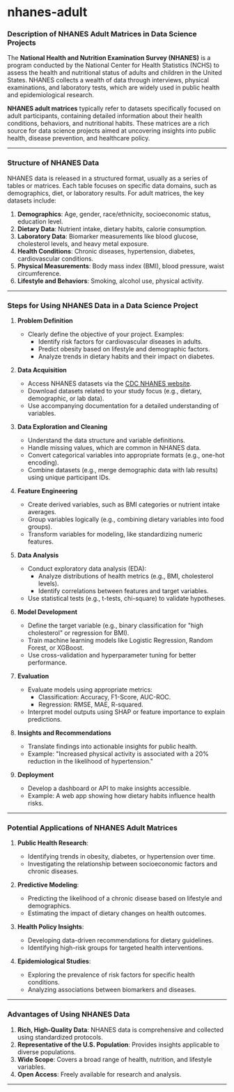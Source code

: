 # nhanes-adult

### **Description of NHANES Adult Matrices in Data Science Projects**

The **National Health and Nutrition Examination Survey (NHANES)** is a program conducted by the National Center for Health Statistics (NCHS) to assess the health and nutritional status of adults and children in the United States. NHANES collects a wealth of data through interviews, physical examinations, and laboratory tests, which are widely used in public health and epidemiological research.  

**NHANES adult matrices** typically refer to datasets specifically focused on adult participants, containing detailed information about their health conditions, behaviors, and nutritional habits. These matrices are a rich source for data science projects aimed at uncovering insights into public health, disease prevention, and healthcare policy.

---

### **Structure of NHANES Data**
NHANES data is released in a structured format, usually as a series of tables or matrices. Each table focuses on specific data domains, such as demographics, diet, or laboratory results. For adult matrices, the key datasets include:
1. **Demographics**: Age, gender, race/ethnicity, socioeconomic status, education level.
2. **Dietary Data**: Nutrient intake, dietary habits, calorie consumption.
3. **Laboratory Data**: Biomarker measurements like blood glucose, cholesterol levels, and heavy metal exposure.
4. **Health Conditions**: Chronic diseases, hypertension, diabetes, cardiovascular conditions.
5. **Physical Measurements**: Body mass index (BMI), blood pressure, waist circumference.
6. **Lifestyle and Behaviors**: Smoking, alcohol use, physical activity.

---

### **Steps for Using NHANES Data in a Data Science Project**

1. **Problem Definition**
   - Clearly define the objective of your project. Examples:
     - Identify risk factors for cardiovascular diseases in adults.
     - Predict obesity based on lifestyle and demographic factors.
     - Analyze trends in dietary habits and their impact on diabetes.

2. **Data Acquisition**
   - Access NHANES datasets via the [CDC NHANES website](https://www.cdc.gov/nchs/nhanes/index.htm).
   - Download datasets related to your study focus (e.g., dietary, demographic, or lab data).
   - Use accompanying documentation for a detailed understanding of variables.

3. **Data Exploration and Cleaning**
   - Understand the data structure and variable definitions.
   - Handle missing values, which are common in NHANES data.
   - Convert categorical variables into appropriate formats (e.g., one-hot encoding).
   - Combine datasets (e.g., merge demographic data with lab results) using unique participant IDs.

4. **Feature Engineering**
   - Create derived variables, such as BMI categories or nutrient intake averages.
   - Group variables logically (e.g., combining dietary variables into food groups).
   - Transform variables for modeling, like standardizing numeric features.

5. **Data Analysis**
   - Conduct exploratory data analysis (EDA):
     - Analyze distributions of health metrics (e.g., BMI, cholesterol levels).
     - Identify correlations between features and target variables.
   - Use statistical tests (e.g., t-tests, chi-square) to validate hypotheses.

6. **Model Development**
   - Define the target variable (e.g., binary classification for "high cholesterol" or regression for BMI).
   - Train machine learning models like Logistic Regression, Random Forest, or XGBoost.
   - Use cross-validation and hyperparameter tuning for better performance.

7. **Evaluation**
   - Evaluate models using appropriate metrics:
     - Classification: Accuracy, F1-Score, AUC-ROC.
     - Regression: RMSE, MAE, R-squared.
   - Interpret model outputs using SHAP or feature importance to explain predictions.

8. **Insights and Recommendations**
   - Translate findings into actionable insights for public health.
   - Example: "Increased physical activity is associated with a 20% reduction in the likelihood of hypertension."

9. **Deployment**
   - Develop a dashboard or API to make insights accessible.
   - Example: A web app showing how dietary habits influence health risks.

---

### **Potential Applications of NHANES Adult Matrices**
1. **Public Health Research**:
   - Identifying trends in obesity, diabetes, or hypertension over time.
   - Investigating the relationship between socioeconomic factors and chronic diseases.

2. **Predictive Modeling**:
   - Predicting the likelihood of a chronic disease based on lifestyle and demographics.
   - Estimating the impact of dietary changes on health outcomes.

3. **Health Policy Insights**:
   - Developing data-driven recommendations for dietary guidelines.
   - Identifying high-risk groups for targeted health interventions.

4. **Epidemiological Studies**:
   - Exploring the prevalence of risk factors for specific health conditions.
   - Analyzing associations between biomarkers and diseases.

---

### **Advantages of Using NHANES Data**
1. **Rich, High-Quality Data**: NHANES data is comprehensive and collected using standardized protocols.
2. **Representative of the U.S. Population**: Provides insights applicable to diverse populations.
3. **Wide Scope**: Covers a broad range of health, nutrition, and lifestyle variables.
4. **Open Access**: Freely available for research and analysis.

---
